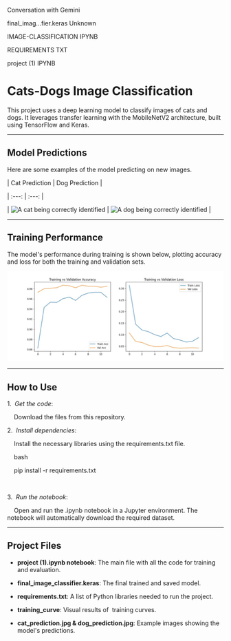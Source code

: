 
Conversation with Gemini




final_imag...fier.keras
Unknown

IMAGE-CLASSIFICATION
IPYNB

REQUIREMENTS
TXT


project (1)
IPYNB

# Cats-Dogs Image Classification 



This project uses a deep learning model to classify images of cats and dogs. It leverages transfer learning with the MobileNetV2 architecture, built using TensorFlow and Keras.



---



## Model Predictions

Here are some examples of the model predicting on new images.



| Cat Prediction | Dog Prediction |

| :---: | :---: |

| ![A cat being correctly identified](cat_prediction.jpg) | ![A dog being correctly identified](images/dog_prediction.jpg) |







---



## Training Performance

The model's performance during training is shown below, plotting accuracy and loss for both the training and validation sets.



![Model Training Curves](training_curve.jpg)



---



## How to Use

1.  *Get the code*:

    Download the files from this repository.



2.  *Install dependencies*:

    Install the necessary libraries using the requirements.txt file.

    bash

    pip install -r requirements.txt

    

3.  *Run the notebook*:

    Open and run the .ipynb notebook in a Jupyter environment. The notebook will automatically download the required dataset.



---



## Project Files

* **project (1).ipynb notebook**: The main file with all the code for training and evaluation.

* **final_image_classifier.keras**: The final trained and saved model.

* **requirements.txt**: A list of Python libraries needed to run the project.

* **training_curve**: Visual results of  training curves.

* **cat_prediction.jpg & dog_prediction.jpg**: Example images showing the model's predictions.
